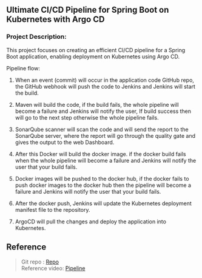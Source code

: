 ## Ultimate CI/CD Pipeline for Spring Boot on Kubernetes with Argo CD 

### Project Description:

This project focuses on creating an efficient CI/CD pipeline for a Spring Boot application, enabling deployment on Kubernetes using Argo CD.

Pipeline flow:

1. When an event (commit) will occur in the application code GitHub repo, the GitHub webhook will push the code to Jenkins and Jenkins will start the build.

2. Maven will build the code, if the build fails, the whole pipeline will become a failure and Jenkins will notify the user, If build success then will go to the next step otherwise the whole pipeline fails.

3. SonarQube scanner will scan the code and will send the report to the SonarQube server, where the report will go through the quality gate and gives the output to the web Dashboard.

4. After this Docker will build the docker image. if the docker build fails when the whole pipeline will become a failure and Jenkins will notify the user that your build fails.

5. Docker images will be pushed to the docker hub, if the docker fails to push docker images to the docker hub then the pipeline will become a failure and Jenkins will notify the user that your build fails.

6. After the docker push, Jenkins will update the Kubernetes deployment manifest file to the repository.

7. ArgoCD will pull the changes and deploy the application into Kubernetes.

## Reference

> Git repo : [Repo](https://github.com/jaswanthnasa/Jenkins-Zero-To-Hero/tree/main/java-maven-sonar-argocd-helm-k8s/spring-boot-app) <br>
> Reference video: [Pipeline](https://www.youtube.com/watch?v=JGQI5pkK82w&list=PL0mwG7J1IRFBDNX1FzLffWsaCemXo13-w&index=13&t=4124s)
